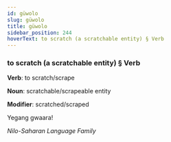 ```yaml
---
id: güwolo
slug: güwolo
title: güwolo
sidebar_position: 244
hoverText: to scratch (a scratchable entity) § Verb
---
```


### to scratch (a scratchable entity) § Verb

**Verb**: to scratch/scrape

**Noun**: scratchable/scrapeable entity

**Modifier**: scratched/scraped

Yegang gwaaraǃ 

*Nilo-Saharan Language Family*